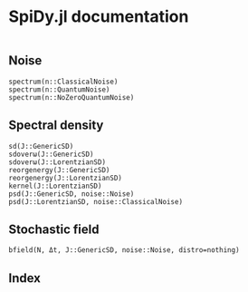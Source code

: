 # SpiDy.jl documentation
```@contents
```

## Noise
```@docs
spectrum(n::ClassicalNoise)
spectrum(n::QuantumNoise)
spectrum(n::NoZeroQuantumNoise)
```

## Spectral density
```@docs
sd(J::GenericSD)
sdoverω(J::GenericSD)
sdoverω(J::LorentzianSD)
reorgenergy(J::GenericSD)
reorgenergy(J::LorentzianSD)
kernel(J::LorentzianSD)
psd(J::GenericSD, noise::Noise)
psd(J::LorentzianSD, noise::ClassicalNoise)
```

## Stochastic field
```@docs
bfield(N, Δt, J::GenericSD, noise::Noise, distro=nothing)
```

## Index
```@index
```